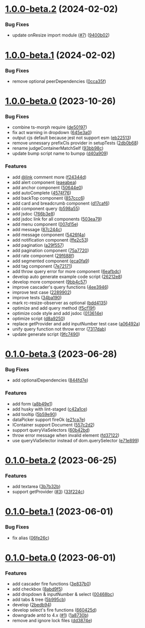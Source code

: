 # [1.0.0-beta.2](https://github.com/DTStack/ant-design-testing/compare/v1.0.0-beta.1...v1.0.0-beta.2) (2024-02-02)


### Bug Fixes

* update onResize import module ([#7](https://github.com/DTStack/ant-design-testing/issues/7)) ([9400b02](https://github.com/DTStack/ant-design-testing/commit/9400b02f22d89f75f627ee63e938ca6bd14c5bcf))



# [1.0.0-beta.1](https://github.com/DTStack/ant-design-testing/compare/v1.0.0-beta.0...v1.0.0-beta.1) (2024-02-02)


### Bug Fixes

* remove optional peerDependencies ([0cca35f](https://github.com/DTStack/ant-design-testing/commit/0cca35f8a98a87f38b10927f8cf06464687c7052))



# [1.0.0-beta.0](https://github.com/DTStack/ant-design-testing/compare/v0.1.0-beta.3...v1.0.0-beta.0) (2023-10-26)


### Bug Fixes

* combine ts-morph require ([de50197](https://github.com/DTStack/ant-design-testing/commit/de501975e37d22a1a73c019106f8ae75d601e510))
* fix act warning in dropdown ([645e3a0](https://github.com/DTStack/ant-design-testing/commit/645e3a049eca7bb2ad5197bb12e7e8dd9582888d))
* output cjs default because jest not support esm ([eb22513](https://github.com/DTStack/ant-design-testing/commit/eb22513a542179629950de86033277ad9c66b2e8))
* remove unnessary prefixCls provider in setupTests ([2db0b68](https://github.com/DTStack/ant-design-testing/commit/2db0b68cbad853970375cb4931ab0239c29d858d))
* rename judgeContainerMatchSelf ([93bb98c](https://github.com/DTStack/ant-design-testing/commit/93bb98c261d1548985a6a3186b2f1784a157d781))
* update bump script name to bumpp ([d40a909](https://github.com/DTStack/ant-design-testing/commit/d40a909788a3c94b6b71536b440a4041226750fd))


### Features

* add [@link](https://github.com/link) comment more ([f24344d](https://github.com/DTStack/ant-design-testing/commit/f24344dcc0ba2a05f5c0d69c0a76a217820aa1fb))
* add alert component ([eaeabea](https://github.com/DTStack/ant-design-testing/commit/eaeabea9f545826031bc746f6ca9c2c09e0ef8ef))
* add anchor component ([50644e0](https://github.com/DTStack/ant-design-testing/commit/50644e07f228cfaed15ebe1c58c5b3894dd4f622))
* add autoComplete ([4574f76](https://github.com/DTStack/ant-design-testing/commit/4574f766cdda88816e3f8e59bd603d881d68032c))
* add backTop component ([857ccc6](https://github.com/DTStack/ant-design-testing/commit/857ccc67f3a008d8eec95151c80bb243b4f343e6))
* add card and breadcrumb component ([d17caf6](https://github.com/DTStack/ant-design-testing/commit/d17caf6050cddce3fc3bbd17b9f9c2df52035ce6))
* add component query ([b598a55](https://github.com/DTStack/ant-design-testing/commit/b598a55cbe6cf1c9ee6e876015e7af674859f731))
* add jsdoc ([766b3e8](https://github.com/DTStack/ant-design-testing/commit/766b3e80c3c19e449446bb59487d700ee4226667))
* add jsdoc link for all components ([503ea79](https://github.com/DTStack/ant-design-testing/commit/503ea7943c5a32add503b05cc83a26e72b7472e0))
* add menu component ([007d15e](https://github.com/DTStack/ant-design-testing/commit/007d15e1fff80021256e55767ffb3360177ea89a))
* add message ([87c244c](https://github.com/DTStack/ant-design-testing/commit/87c244c6da2d5e28836d560a27658ba513a02bab))
* add message component ([5426f4a](https://github.com/DTStack/ant-design-testing/commit/5426f4a4824b06f890784408eb263dfc7dd02c67))
* add notification component ([ffe2c53](https://github.com/DTStack/ant-design-testing/commit/ffe2c53f26715ba75720c9c3925c71af43bbbad8))
* add pagination ([a29f557](https://github.com/DTStack/ant-design-testing/commit/a29f55797dc665c3e1cef09bdf9148d60ab7a8d9))
* add pagination component ([75a7720](https://github.com/DTStack/ant-design-testing/commit/75a772035c9952155e4880eb1fc799091a7c2000))
* add rate component ([29f688f](https://github.com/DTStack/ant-design-testing/commit/29f688f1885e5e9d53580a3339314623584e2366))
* add segmented component ([eca0fa9](https://github.com/DTStack/ant-design-testing/commit/eca0fa96233225f6ae81d34033dd9a812312ce17))
* add tag component ([7e72171](https://github.com/DTStack/ant-design-testing/commit/7e721714e1453894126ea9857ae02d50dc0905a2))
* add throw query error for more component ([6eafbdc](https://github.com/DTStack/ant-design-testing/commit/6eafbdce9609e2aba3eb6a33b0befd7ea89591ab))
* develop auto generate example code script ([26212e8](https://github.com/DTStack/ant-design-testing/commit/26212e826f2ecaff89eb1e4175d22597f1dd6c77))
* develop more component ([9bb4c57](https://github.com/DTStack/ant-design-testing/commit/9bb4c578e5e7082c5a1b52735c1fe4ffc078cf46))
* improve cascader's query functions ([4ee3946](https://github.com/DTStack/ant-design-testing/commit/4ee39461abebbc405f9e712ace9fe14d9577cbdb))
* improve test case ([2289902](https://github.com/DTStack/ant-design-testing/commit/2289902d137bca7a627dfb8f4159e6cc4765ed0a))
* improve tests ([34ba190](https://github.com/DTStack/ant-design-testing/commit/34ba190e88c74b7b3de0c2da85aad5938ad35c40))
* mark rc-resize-observer as optional ([bdd4135](https://github.com/DTStack/ant-design-testing/commit/bdd4135cf2083d1c0937882306d8649136854b53))
* optimize and add query method ([f5cf19f](https://github.com/DTStack/ant-design-testing/commit/f5cf19f75e81acad7687be5139c8f9beb0a8beec))
* optimize code style and add jsdoc ([013614e](https://github.com/DTStack/ant-design-testing/commit/013614ee0e1a40baba4c3a068753bf031d3ca732))
* optimize script ([d8a9250](https://github.com/DTStack/ant-design-testing/commit/d8a92505be2836d02d2b5dc6a076b1ecda4e727d))
* replace getProvider and add inputNumber test case ([a06492a](https://github.com/DTStack/ant-design-testing/commit/a06492ac09c9333e055c938a0e807402e0955911))
* unify query function not throw error ([7317dab](https://github.com/DTStack/ant-design-testing/commit/7317dab85e1502c2aa88b45f8ff68784def2c1d4))
* update generate script ([9fc7490](https://github.com/DTStack/ant-design-testing/commit/9fc7490831e46a0b090e3f6f513a6dbab1316887))



# [0.1.0-beta.3](https://github.com/DTStack/ant-design-testing/compare/v0.1.0-beta.2...v0.1.0-beta.3) (2023-06-28)


### Bug Fixes

* add optionalDependencies ([844fd7e](https://github.com/DTStack/ant-design-testing/commit/844fd7ee8a6d9126e4709c4c82ab0fe451986d6b))


### Features

* add form ([a8b49e1](https://github.com/DTStack/ant-design-testing/commit/a8b49e185eb1bde0ff76d9a9d360a19961911ba0))
* add husky with lint-staged ([c42a1ce](https://github.com/DTStack/ant-design-testing/commit/c42a1ce4553ea24bd9fd139151cb68fe7552e068))
* add tooltip ([5b59e90](https://github.com/DTStack/ant-design-testing/commit/5b59e901f2b879bc0674b97fd57ea11bf8797958))
* dataPicker support fireOk ([e21ca7e](https://github.com/DTStack/ant-design-testing/commit/e21ca7efa3163088043205d12943e9fef9c8fe8f))
* IContainer support Document ([557c2d2](https://github.com/DTStack/ant-design-testing/commit/557c2d2dfda5d39c8c1e2c6a3afb7ca88e4311c5))
* support queryViaSelectors ([60b42bd](https://github.com/DTStack/ant-design-testing/commit/60b42bdedb045a286515e9d3b3163c4eb943924e))
* throw error message when invalid element ([fd37122](https://github.com/DTStack/ant-design-testing/commit/fd37122b3fe39f3a4909eb9c409c114211f55a99))
* use queryViaSelector instead of dom.querySelector ([e71e899](https://github.com/DTStack/ant-design-testing/commit/e71e8991ba579820ff4099bd8b05225f51acf5a6))



# [0.1.0-beta.2](https://github.com/DTStack/ant-design-testing/compare/v0.1.0-beta.1...v0.1.0-beta.2) (2023-06-25)


### Features

* add textarea ([3b7b32b](https://github.com/DTStack/ant-design-testing/commit/3b7b32b46af76a201e2ce6c3ba049ca2fbac15b0))
* support getProvider ([#3](https://github.com/DTStack/ant-design-testing/issues/3)) ([33f224c](https://github.com/DTStack/ant-design-testing/commit/33f224cf7f37b8ad3890dce478867b463a54c485))



# [0.1.0-beta.1](https://github.com/DTStack/ant-design-testing/compare/v0.1.0-beta.0...v0.1.0-beta.1) (2023-06-01)


### Bug Fixes

* fix alias ([06fe26c](https://github.com/DTStack/ant-design-testing/commit/06fe26c0e4e3b6a5bc0f3be59b81d74896158740))



# [0.1.0-beta.0](https://github.com/DTStack/ant-design-testing/compare/00468bc10d4687c6d11bab5ed8eb9cc42c06260c...v0.1.0-beta.0) (2023-06-01)


### Features

* add cascader fire functions ([3e837b0](https://github.com/DTStack/ant-design-testing/commit/3e837b0ff53db9e85630c5433829704cd9b9f7fa))
* add checkbox ([8abd9f5](https://github.com/DTStack/ant-design-testing/commit/8abd9f58feaaa196c32827adfdd610756f8fa04e))
* add dropdown & inputNumber & select ([00468bc](https://github.com/DTStack/ant-design-testing/commit/00468bc10d4687c6d11bab5ed8eb9cc42c06260c))
* add tabs & tree ([5b995cb](https://github.com/DTStack/ant-design-testing/commit/5b995cb8002b89f844deed4ecc844533691fcd55))
* develop ([2bedb94](https://github.com/DTStack/ant-design-testing/commit/2bedb94eed92363583bf48d0faf88385f194d458))
* develop select's fire functions ([660425d](https://github.com/DTStack/ant-design-testing/commit/660425d78c9e6c330d204bb49278623030e1f429))
* downgrade antd to 4.x ([#1](https://github.com/DTStack/ant-design-testing/issues/1)) ([1a8730b](https://github.com/DTStack/ant-design-testing/commit/1a8730bcbf7ca36a6397c1dd88a8f70ab00040e7))
* remove and ignore lock files ([dd3874e](https://github.com/DTStack/ant-design-testing/commit/dd3874e783be0b96d57a4713a350eb0bcfdd1ad5))



